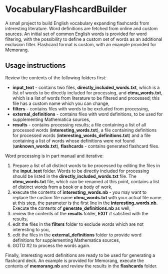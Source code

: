 # VocabularyFlashcardBuilder
A small project to build English vocabulary expanding flashcards from interesting literature. Word definitions are fetched from online and custom sources. An initial set of common English words is provided for word filtering, with the possibility to define a custom set of words as an additional exclusion filter. Flashcard format is custom, with an example provided for Memorang.

## Usage instructions
Review the contents of the following folders first:
* **input_text** - contains two files, **directly_included_words.txt**, which is a list of words to be directly included for processing, and **ctmu_words.txt**, which is a list of words from literature to be filtered and processed; this file has a custom name which you can change,
* **filters** - contains files with words to be excluded from processing,
* **external_definitions** - contains files with word definitions, to be used for supplementing Mathematica sources,
* **results** - contains processing results; a file containing a list of all processed words (**interesting_words.txt**), a file containing definitions for processed words (**interesting_words_definitions.txt**) and a file containing a list of words whose definitions were not found (**unknown_words.txt**),
**flashcards** - contains generated flashcard files.

Word processing is in part manual and iterative:

1. Prepare a list of all distinct words to be processed by editing the files in the **input_text** folder. Words to be directly included for processing should be listed in the **directly_included_words.txt** file. The **ctmu_words.txt** file, which can be renamed at this point, contains a list of distinct words from a book or a body of work,
2. execute the contents of **interesting_words.nb** - you may want to replace the custom file name **ctmu_words.txt** with your actual file name at this step, the parameter is the first line in the **interesting_words.nb**. Execute the contents of **generate_definitions.nb** as well,
3. review the contents of the **results** folder, **EXIT** if satisfied with the results,
4. edit the files in the **filters** folder to exclude words which are not interesting to you,
5. edit the files in the **external_definitions** folder to provide word definitions for supplementing Mathematica sources,
6. GOTO #2 to process the words again.

Finally, interesting word definitions are ready to be used for generating a flashcard deck. An example is provided for Memorang, execute the contents of **memorang.nb** and review the results in the **flashcards** folder.
